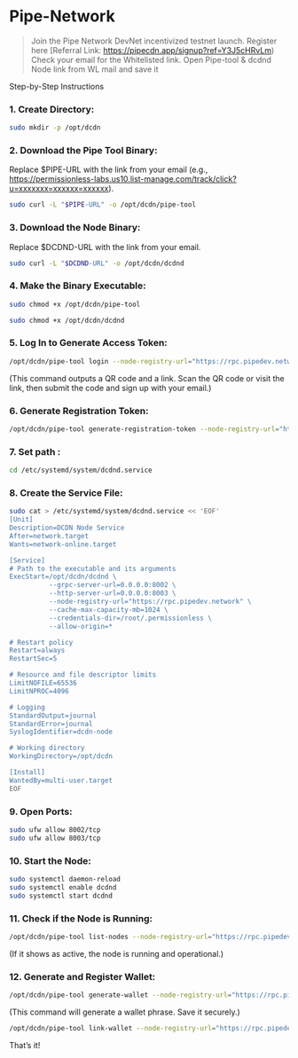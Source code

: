 # Pipe-Network

> Join the Pipe Network DevNet incentivized testnet launch.
> Register here [Referral Link: https://pipecdn.app/signup?ref=Y3J5cHRvLm)
> Check your email for the Whitelisted link.
> Open Pipe-tool & dcdnd Node link from WL mail and save it

Step-by-Step Instructions

### 1. Create Directory:

```bash
sudo mkdir -p /opt/dcdn
```

### 2. Download the Pipe Tool Binary:
Replace $PIPE-URL with the link from your email (e.g., https://permissionless-labs.us10.list-manage.com/track/click?u=xxxxxxx=xxxxxx=xxxxxx).

```bash
sudo curl -L "$PIPE-URL" -o /opt/dcdn/pipe-tool
```

 ### 3. Download the Node Binary:
Replace $DCDND-URL with the link from your email.

```bash
sudo curl -L "$DCDND-URL" -o /opt/dcdn/dcdnd
```

 ### 4. Make the Binary Executable:

```bash
sudo chmod +x /opt/dcdn/pipe-tool
```
```bash
sudo chmod +x /opt/dcdn/dcdnd
```

### 5. Log In to Generate Access Token:

```bash
/opt/dcdn/pipe-tool login --node-registry-url="https://rpc.pipedev.network"
```

(This command outputs a QR code and a link. Scan the QR code or visit the link, then submit the code and sign up with your email.)

### 6. Generate Registration Token:

```bash
/opt/dcdn/pipe-tool generate-registration-token --node-registry-url="https://rpc.pipedev.network"
```

### 7. Set path :

```bash
cd /etc/systemd/system/dcdnd.service
```

### 8. Create the Service File:

```bash
sudo cat > /etc/systemd/system/dcdnd.service << 'EOF'
[Unit]
Description=DCDN Node Service
After=network.target
Wants=network-online.target

[Service]
# Path to the executable and its arguments
ExecStart=/opt/dcdn/dcdnd \
          --grpc-server-url=0.0.0.0:8002 \
          --http-server-url=0.0.0.0:8003 \
          --node-registry-url="https://rpc.pipedev.network" \
          --cache-max-capacity-mb=1024 \
          --credentials-dir=/root/.permissionless \
          --allow-origin=*

# Restart policy
Restart=always
RestartSec=5

# Resource and file descriptor limits
LimitNOFILE=65536
LimitNPROC=4096

# Logging
StandardOutput=journal
StandardError=journal
SyslogIdentifier=dcdn-node

# Working directory
WorkingDirectory=/opt/dcdn

[Install]
WantedBy=multi-user.target
EOF
```

### 9. Open Ports:

```bash
sudo ufw allow 8002/tcp
sudo ufw allow 8003/tcp
```

### 10. Start the Node:

```bash
sudo systemctl daemon-reload
sudo systemctl enable dcdnd
sudo systemctl start dcdnd
```

### 11. Check if the Node is Running:

```bash
/opt/dcdn/pipe-tool list-nodes --node-registry-url="https://rpc.pipedev.network"
```

(If it shows as active, the node is running and operational.)

### 12. Generate and Register Wallet:

```bash
/opt/dcdn/pipe-tool generate-wallet --node-registry-url="https://rpc.pipedev.network"
```

(This command will generate a wallet phrase. Save it securely.)

```bash
/opt/dcdn/pipe-tool link-wallet --node-registry-url="https://rpc.pipedev.network"
```

That’s it! 
